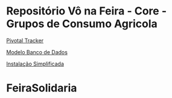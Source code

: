 # Repositório Vô na Feira - Core - Grupos de Consumo Agricola

[Pivotal Tracker](https://www.pivotaltracker.com/n/projects/2181754)

[Modelo Banco de Dados](https://drive.google.com/open?id=1AAJ7f_LdaA45T2wGmE7i1PAc0JKhKCW-)

[Instalação Simplificada](https://github.com/flpdias14/projetoGCA/wiki/Instala%C3%A7%C3%A3o-Simplificada)
# FeiraSolidaria
